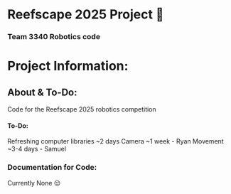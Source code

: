 # Reefscape 2025 Project 🤖

### Team 3340 Robotics code

# Project Information:

## About & To-Do:

Code for the Reefscape 2025 robotics competition

#### To-Do:

Refreshing computer libraries ~2 days
Camera ~1 week - Ryan
Movement ~3-4 days - Samuel

### Documentation for Code:

Currently None :pensive:
